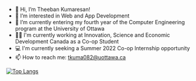 - 👋 Hi, I’m Theeban Kumaresan!
- 👀 I’m interested in Web and App Development
- 🌱 I’m currently entering my fourth year of the Computer Engineering program at the University of Ottawa
- 👨‍💻 I'm currently working at Innovation, Science and Economic Development Canada as a Co-op Student
- 💻 I'm currently seeking a Summer 2022 Co-op Internship opportunity
- 📫 How to reach me: tkuma082@uottawa.ca


[![Top Langs](https://github-readme-stats.vercel.app/api/top-langs/?username=theebank)](https://github.com/anuraghazra/github-readme-stats)

<!---
theebank/theebank is a ✨ special ✨ repository because its `README.md` (this file) appears on your GitHub profile.
You can click the Preview link to take a look at your changes.
--->

